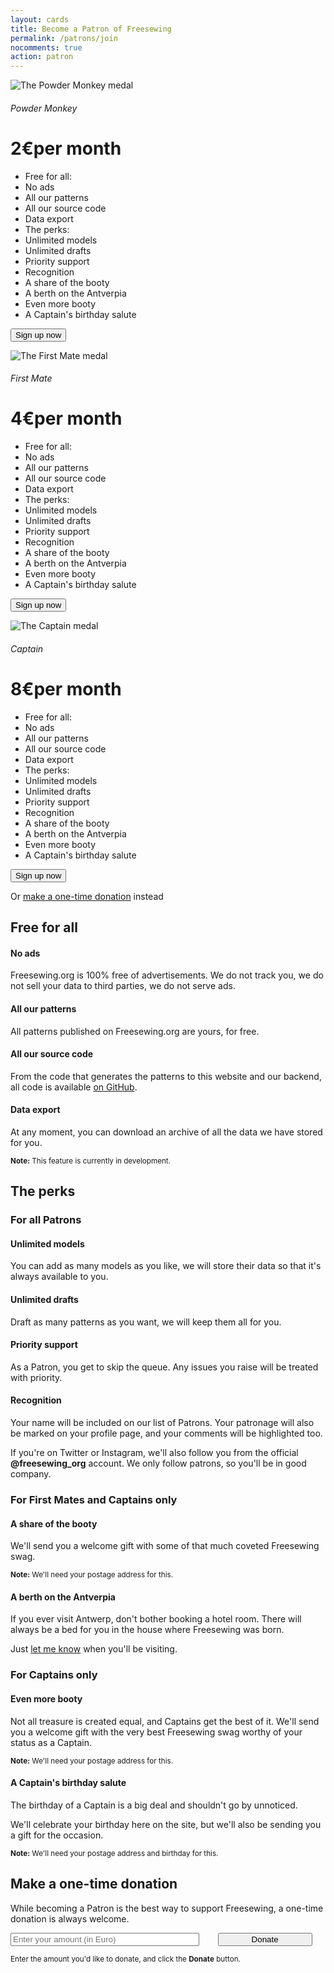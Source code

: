 ```yaml
---
layout: cards
title: Become a Patron of Freesewing
permalink: /patrons/join
nocomments: true
action: patron
---
```

<div class="container mb-5">
    <div class="row mb-5">
        <div class="col-md-4 mt-5">
            <div class="card patron">
                <img src="/img/patrons/medals/medal-2.svg" alt="The Powder Monkey medal">
                <div class="card-block">
                    <h6>Powder Monkey</h6>
                    <h1 class="card-title display-1">2€<span class="fine-print">per month</span></h1>
                    <div class="perks">
                        <ul class="text-left">
                            <li class="mt-3 mb-1"><span class="fine-print">Free for all:</span></li>
                            <li><i class="fa fa-dot-circle-o" aria-hidden="true"></i> No ads</li>
                            <li><i class="fa fa-dot-circle-o" aria-hidden="true"></i> All our patterns</li>
                            <li><i class="fa fa-dot-circle-o" aria-hidden="true"></i> All our source code</li>
                            <li><i class="fa fa-dot-circle-o" aria-hidden="true"></i> Data export</li>
                            <li class="mt-3 mb-1"><span class="fine-print">The perks:</span></li>
                            <li><i class="fa fa-check" aria-hidden="true"></i> Unlimited models</li>
                            <li><i class="fa fa-check" aria-hidden="true"></i> Unlimited drafts</li>
                            <li><i class="fa fa-check" aria-hidden="true"></i> Priority support</li>
                            <li><i class="fa fa-check" aria-hidden="true"></i> Recognition</li>
                            <li><i class="fa fa-times" aria-hidden="true"></i> A share of the booty</li>
                            <li><i class="fa fa-times" aria-hidden="true"></i> A berth on the Antverpia</li>
                            <li><i class="fa fa-times" aria-hidden="true"></i> Even more booty</li>
                            <li><i class="fa fa-times" aria-hidden="true"></i> A Captain's birthday salute</li>
                        </ul>
                    </div>
                    <form action="https://www.paypal.com/cgi-bin/webscr" method="post" target="_top" id="form-patron-monkey">
                    <input type="hidden" name="cmd" value="_xclick-subscriptions">
                    <input type="hidden" name="business" value="info@freesewing.org">
                    <input type="hidden" name="lc" value="BE">
                    <input type="hidden" name="item_name" value="Freesewing Patron - Powder Monkey">
                    <input type="hidden" name="item_number" value="patron-pm">
                    <input type="hidden" name="no_note" value="1">
                    <input type="hidden" name="no_shipping" value="2">
                    <input type="hidden" name="rm" value="1">
                    <input type="hidden" name="return" value="https://freesewing.org/patrons/thank-you">
                    <input type="hidden" name="src" value="1">
                    <input type="hidden" name="a3" value="2.00">
                    <input type="hidden" name="p3" value="1">
                    <input type="hidden" name="t3" value="M">
                    <input type="hidden" name="currency_code" value="EUR">
                    <input type="hidden" name="bn" value="PP-SubscriptionsBF:btn_subscribeCC_LG.gif:NonHosted">
                    <input type="hidden" name="image_url" value="https://data.freesewing.org/static/img/paypal-logo.png">
                    <input type="submit" name="submit" alt="Submit" value="Sign up now" class="btn btn-outline-primary poh">
                    </form>
                </div>
            </div>
        </div>
        <div class="col-md-4 mt-5">
            <div class="card patron">
                <img src="/img/patrons/medals/medal-4.svg" alt="The First Mate medal">
                <div class="card-block">
                    <h6>First Mate</h6>
                    <h1 class="card-title display-1">4€<span class="fine-print">per month</span></h1>
                    <div class="perks">
                        <ul class="text-left">
                            <li class="mt-3 mb-1"><span class="fine-print">Free for all:</span></li>
                            <li><i class="fa fa-dot-circle-o" aria-hidden="true"></i> No ads</li>
                            <li><i class="fa fa-dot-circle-o" aria-hidden="true"></i> All our patterns</li>
                            <li><i class="fa fa-dot-circle-o" aria-hidden="true"></i> All our source code</li>
                            <li><i class="fa fa-dot-circle-o" aria-hidden="true"></i> Data export</li>
                            <li class="mt-3 mb-1"><span class="fine-print">The perks:</span></li>
                            <li><i class="fa fa-check" aria-hidden="true"></i> Unlimited models</li>
                            <li><i class="fa fa-check" aria-hidden="true"></i> Unlimited drafts</li>
                            <li><i class="fa fa-check" aria-hidden="true"></i> Priority support</li>
                            <li><i class="fa fa-check" aria-hidden="true"></i> Recognition</li>
                            <li><i class="fa fa-check" aria-hidden="true"></i> A share of the booty</li>
                            <li><i class="fa fa-check" aria-hidden="true"></i> A berth on the Antverpia</li>
                            <li><i class="fa fa-times" aria-hidden="true"></i> Even more booty</li>
                            <li><i class="fa fa-times" aria-hidden="true"></i> A Captain's birthday salute</li>
                        </ul>
                    </div>
                    <form action="https://www.paypal.com/cgi-bin/webscr" method="post" target="_top" id="form-patron-mate">
                    <input type="hidden" name="cmd" value="_xclick-subscriptions">
                    <input type="hidden" name="business" value="info@freesewing.org">
                    <input type="hidden" name="lc" value="BE">
                    <input type="hidden" name="item_name" value="Freesewing Patron - First Mate">
                    <input type="hidden" name="item_number" value="patron-fm">
                    <input type="hidden" name="no_note" value="1">
                    <input type="hidden" name="no_shipping" value="2">
                    <input type="hidden" name="rm" value="1">
                    <input type="hidden" name="return" value="https://freesewing.org/patrons/thank-you">
                    <input type="hidden" name="src" value="1">
                    <input type="hidden" name="a3" value="4.00">
                    <input type="hidden" name="p3" value="1">
                    <input type="hidden" name="t3" value="M">
                    <input type="hidden" name="currency_code" value="EUR">
                    <input type="hidden" name="bn" value="PP-SubscriptionsBF:btn_subscribeCC_LG.gif:NonHosted">
                    <input type="hidden" name="image_url" value="https://data.freesewing.org/static/img/paypal-logo.png">
                    <input type="submit" name="submit" alt="Submit" value="Sign up now" class="btn btn-outline-primary poh">
                    </form>
                </div>
            </div>
        </div>
        <div class="col-md-4 mt-5">
            <div class="card patron">
                <img src="/img/patrons/medals/medal-8.svg" alt="The Captain medal">
                <div class="card-block">
                    <h6>Captain</h6>
                    <h1 class="card-title display-1">8€<span class="fine-print">per month</span></h1>
                    <div class="perks">
                        <ul class="text-left">
                            <li class="mt-3 mb-1"><span class="fine-print">Free for all:</span></li>
                            <li><i class="fa fa-dot-circle-o" aria-hidden="true"></i> No ads</li>
                            <li><i class="fa fa-dot-circle-o" aria-hidden="true"></i> All our patterns</li>
                            <li><i class="fa fa-dot-circle-o" aria-hidden="true"></i> All our source code</li>
                            <li><i class="fa fa-dot-circle-o" aria-hidden="true"></i> Data export</li>
                            <li class="mt-3 mb-1"><span class="fine-print">The perks:</span></li>
                            <li><i class="fa fa-check" aria-hidden="true"></i> Unlimited models</li>
                            <li><i class="fa fa-check" aria-hidden="true"></i> Unlimited drafts</li>
                            <li><i class="fa fa-check" aria-hidden="true"></i> Priority support</li>
                            <li><i class="fa fa-check" aria-hidden="true"></i> Recognition</li>
                            <li><i class="fa fa-check" aria-hidden="true"></i> A share of the booty</li>
                            <li><i class="fa fa-check" aria-hidden="true"></i> A berth on the Antverpia</li>
                            <li><i class="fa fa-check" aria-hidden="true"></i> Even more booty</li>
                            <li><i class="fa fa-check" aria-hidden="true"></i> A Captain's birthday salute</li>
                        </ul>
                    </div>
                    <form action="https://www.paypal.com/cgi-bin/webscr" method="post" target="_top" id="form-patron-captain">
                    <input type="hidden" name="cmd" value="_xclick-subscriptions">
                    <input type="hidden" name="business" value="info@freesewing.org">
                    <input type="hidden" name="lc" value="BE">
                    <input type="hidden" name="item_name" value="Freesewing Patron - Captain">
                    <input type="hidden" name="item_number" value="patron-capt">
                    <input type="hidden" name="no_note" value="1">
                    <input type="hidden" name="no_shipping" value="2">
                    <input type="hidden" name="rm" value="1">
                    <input type="hidden" name="return" value="https://freesewing.org/patrons/thank-you">
                    <input type="hidden" name="src" value="1">
                    <input type="hidden" name="a3" value="8.00">
                    <input type="hidden" name="p3" value="1">
                    <input type="hidden" name="t3" value="M">
                    <input type="hidden" name="currency_code" value="EUR">
                    <input type="hidden" name="bn" value="PP-SubscriptionsBF:btn_subscribeCC_LG.gif:NonHosted">
                    <input type="hidden" name="image_url" value="https://data.freesewing.org/static/img/paypal-logo.png">
                    <input type="submit" name="submit" alt="Submit" value="Sign up now" class="btn btn-outline-primary poh">
                    </form>
                </div>
            </div>
        </div>
    </div> <!-- .row -->
    <div class="row"><div class="col"><p class="text-center">Or <a href="#donate">make a one-time donation</a> instead</p><h2>Free for all</h2></div></div>
    <div class="row">
        <div class="col-md-6 col-sm-12">
            <div class="card mt-3 drop-shadow">
                <div class="card-block">
                    <h4>No ads</h4>
                    <p>Freesewing.org is 100% free of advertisements. We do not track you, we do not sell your data to third parties, we do not serve ads.</p>
                </div>
            </div>
        </div>
        <div class="col-md-6 col-sm-12">
            <div class="card mt-3 drop-shadow">
                <div class="card-block">
                    <h4>All our patterns</h4>
                    <p>All patterns published on Freesewing.org are yours, for free.</p>
                </div>
            </div>
        </div>
        <div class="col-md-6 col-sm-12">
            <div class="card mt-3 drop-shadow">
                <div class="card-block">
                    <h4>All our source code</h4>
                    <p>From the code that generates the patterns to this website and our backend, all code is available <a href="https://github.com/freesewing/" target="BLANK">on GitHub</a>.</p>
                </div>
            </div>
        </div>
        <div class="col-md-6 col-sm-12">
            <div class="card mt-3 drop-shadow">
                <div class="card-block">
                    <h4>Data export</h4>
                    <p>At any moment, you can download an archive of all the data we have stored for you.</p>
                    <p><small><b>Note:</b> This feature is currently in development.</small></p>
                </div>
            </div>
        </div>
    </div>
    <div class="row"><div class="col"><h2>The perks</h2><h3 class="mt-5">For all Patrons</h3></div></div>
    <div class="row">
        <div class="col-md-6 col-sm-12">
            <div class="card mt-3 drop-shadow bg-patron-2">
                <div class="card-block">
                    <h4>Unlimited models</h4>
                    <p>You can add as many models as you like, we will store their data so that it's always available to you.</p>
                </div>
            </div>
        </div>
        <div class="col-md-6 col-sm-12">
            <div class="card mt-3 drop-shadow bg-patron-2">
                <div class="card-block">
                    <h4>Unlimited drafts</h4>
                    <p>Draft as many patterns as you want, we will keep them all for you.</p>
                </div>
            </div>
        </div>
        <div class="col-md-6 col-sm-12">
            <div class="card mt-3 drop-shadow bg-patron-2">
                <div class="card-block">
                    <h4>Priority support</h4>
                    <p>As a Patron, you get to skip the queue. Any issues you raise will be treated with priority.</p>
                </div>
            </div>
        </div>
        <div class="col-md-6 col-sm-12">
            <div class="card mt-3 drop-shadow bg-patron-2">
                <div class="card-block">
                    <h4>Recognition</h4>
                    <p>Your name will be included on our list of Patrons. Your patronage will also be marked on your profile page, and your comments will be highlighted too.</p>
                    <p>If you're on Twitter or Instagram, we'll also follow you from the official <b>@freesewing_org</b> account. We only follow patrons, so you'll be in good company.</p>
                </div>
            </div>
        </div>
    </div>
    <div class="row"><div class="col"><h3 class="mt-5">For First Mates and Captains only</h3></div></div>
    <div class="row">
        <div class="col-md-6 col-sm-12">
            <div class="card mt-3 drop-shadow bg-patron-4">
                <div class="card-block">
                    <h4>A share of the booty</h4>
                    <p>We'll send you a welcome gift with some of that much coveted Freesewing swag.</p>
                    <p><small><b>Note:</b> We'll need your postage address for this.</small></p>
                </div>
            </div>
        </div>
        <div class="col-md-6 col-sm-12">
            <div class="card mt-3 drop-shadow bg-patron-4">
                <div class="card-block">
                    <h4>A berth on the Antverpia</h4>
                    <p>If you ever visit Antwerp, don't bother booking a hotel room. There will always be a bed for you in the house where Freesewing was born.</p>
                    <p>Just <a href="/contact">let me know</a> when you'll be visiting.</p>
                </div>
            </div>
        </div>
    </div>
    <div class="row"><div class="col"><h3 class="mt-5">For Captains only</h3></div></div>
    <div class="row">
        <div class="col-md-6 col-sm-12">
            <div class="card mt-3 drop-shadow bg-patron-8">
                <div class="card-block">
                    <h4>Even more booty</h4>
                    <p>Not all treasure is created equal, and Captains get the best of it. We'll send you a welcome gift with the very best Freesewing swag worthy of your status as a Captain.</p>
                    <p><small><b>Note:</b> We'll need your postage address for this.</small></p>
                </div>
            </div>
        </div>
        <div class="col-md-6 col-sm-12">
            <div class="card mt-3 drop-shadow bg-patron-8">
                <div class="card-block">
                    <h4>A Captain's birthday salute</h4>
                    <p>The birthday of a Captain is a big deal and shouldn't go by unnoticed.</p>
                    <p>We'll celebrate your birthday here on the site, but we'll also be sending you a gift for the occasion.</p>
                    <p><small><b>Note:</b> We'll need your postage address and birthday for this.</small></p>
                </div>
            </div>
        </div>
    </div>
    <div class="row mt-5"><div class="col mt-5 mb-3"><h2 id="donate">Make a one-time donation</h2></div></div>
    <div class="row">
        <div class="col-md-8 col-sm-12" id="donate-form-wrapper">
            <p>While becoming a Patron is the best way to support Freesewing, a one-time donation is always welcome.</p>
            <form class="form-inline" id="form-donate-mockup">
            <input class="form-control form-control-lg" value="" placeholder="Enter your amount (in Euro)" type="number" style="width: 60%" id="amount">
            <input type="submit" class="btn btn-primary btn-lg" style="width: 30%; margin-left: 5%;" id="btn-donate" name="submit" value="Donate">
            </form>
            <p><small>Enter the amount you'd like to donate, and click the <b>Donate</b> button.</small></p>
        </div>
    </div>

<form action="https://www.paypal.com/cgi-bin/webscr" method="post" target="_top" class="hidden" id="form-donate">
<input type="hidden" name="cmd" value="_donations">
<input type="hidden" name="business" value="info@freesewing.org">
<input type="hidden" name="lc" value="BE">
<input type="hidden" name="item_name" value="Freesewing">
<input type="hidden" name="item_number" value="Donation">
<input type="hidden" name="amount" value="10.00" id="paypal-amount">
<input type="hidden" name="currency_code" value="EUR">
<input type="hidden" name="no_note" value="1">
<input type="hidden" name="no_shipping" value="1">
<input type="hidden" name="rm" value="1">
<input type="hidden" name="return" value="https://freesewing.org/patrons/thank-you-donation">
<input type="hidden" name="bn" value="PP-DonationsBF:btn_donateCC_LG.gif:NonHosted">
<input type="hidden" name="image_url" value="https://data.freesewing.org/static/img/paypal-logo.png">
</form>

</div>

